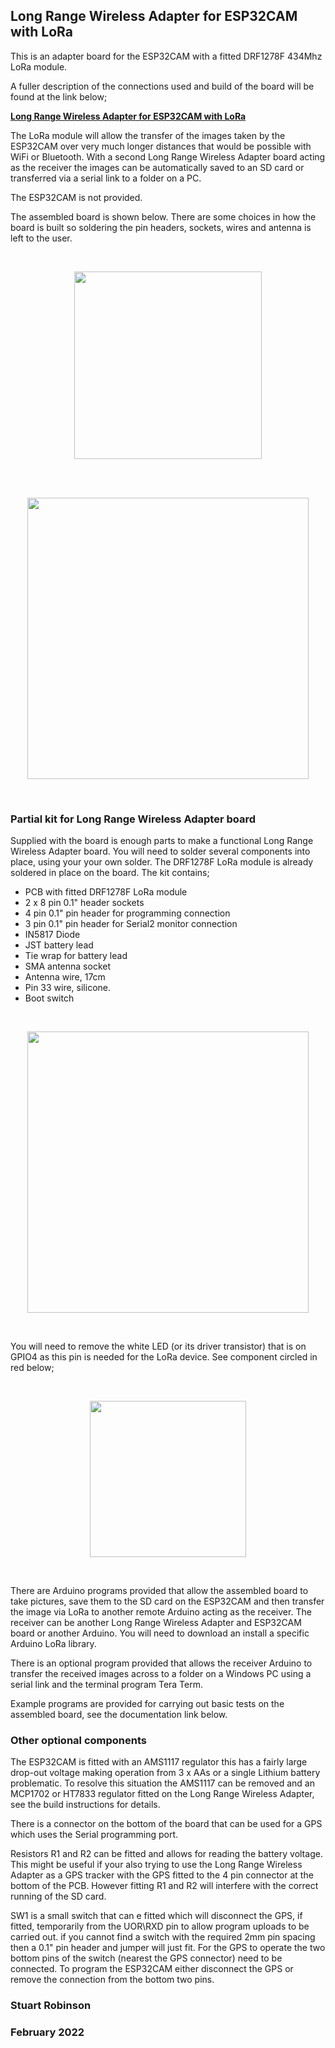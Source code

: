 ## Long Range Wireless Adapter for ESP32CAM with LoRa

This is an adapter board for the ESP32CAM with a fitted DRF1278F 434Mhz LoRa module.

A fuller description of the connections used and build of the board will be found at the link below;

**[Long Range Wireless Adapter for ESP32CAM with LoRa](https://stuartsprojects.github.io/2022/02/05/Long-Range-Wireless-Adapter-for-ESP32CAM.html)**

The LoRa module will allow the transfer of the images taken by the ESP32CAM over very much longer distances that would be possible with WiFi or Bluetooth. With a second Long Range Wireless Adapter board acting as the receiver the images can be automatically saved to an SD card or transferred via a serial link to a folder on a PC. 

The ESP32CAM is not provided.

The assembled board is shown below. There are some choices in how the board is built so soldering the pin headers, sockets, wires and antenna is left to the user. 

<br>
<p align="center">
  <img width="300"  src="/ESP32CAM_29.jpg">
</p>
<br>

<br>
<p align="center">
  <img width="450"  src="/ESP32CAM_28.jpg">
</p>
<br>

### Partial kit for Long Range Wireless Adapter board

Supplied with the board is enough parts to make a functional Long Range Wireless Adapter board. You will need to solder several components into place, using your your own solder. The DRF1278F LoRa module is already soldered in place on the board. The kit contains;

- PCB with fitted DRF1278F LoRa module
- 2 x 8 pin 0.1" header sockets
- 4 pin 0.1" pin header for programming connection
- 3 pin 0.1" pin header for Serial2 monitor connection
- IN5817 Diode
- JST battery lead
- Tie wrap for battery lead
- SMA antenna socket
- Antenna wire, 17cm
- Pin 33 wire, silicone.
- Boot switch


<br>
<p align="center">
  <img width="450"  src="/ESP32CAM_31.jpg">
</p>
<br>

You will need to remove the white LED (or its driver transistor) that is on GPIO4 as this pin is needed for the LoRa device. See component circled in red below;

<br>
<p align="center">
  <img width="250"  src="/ESP32CAM_GPIO4_Transistor.jpg">
</p>
<br>

There are Arduino programs provided that allow the assembled board to take pictures, save them to the SD card on the ESP32CAM and then transfer the image via LoRa to another remote Arduino acting as the receiver. The receiver can be another Long Range Wireless Adapter and ESP32CAM board or another Arduino. You will need to download an install a specific Arduino LoRa library.

There is an optional program provided that allows the receiver Arduino to transfer the received images across to a folder on a Windows PC using a serial link and the terminal program Tera Term.

Example programs are provided for carrying out basic tests on the assembled board, see the documentation link below. 

### Other optional components

The ESP32CAM is fitted with an AMS1117 regulator this has a fairly large drop-out voltage making operation from 3 x AAs or a single Lithium battery problematic. To resolve this situation the AMS1117 can be removed and an MCP1702 or HT7833 regulator fitted on the Long Range Wireless Adapter, see the build instructions for details.

There is a connector on the bottom of the board that can be used for a GPS which uses the Serial programming port.

Resistors R1 and R2 can be fitted and allows for reading the battery voltage. This might be useful if your also trying to use the Long Range Wireless Adapter as a GPS tracker with the GPS fitted to the 4 pin connector at the bottom of the PCB. However fitting R1 and R2 will interfere with the correct running of the SD card.

SW1 is a small switch that can e fitted which will disconnect the GPS, if fitted, temporarily from the UOR\RXD pin to allow program uploads to be carried out. if you cannot find a switch with the required 2mm pin spacing then a 0.1" pin header and jumper will just fit. For the GPS to operate the two bottom pins of the switch (nearest the GPS connector) need to be connected. To program the ESP32CAM either disconnect the GPS or remove the connection from the bottom two pins.  



### Stuart Robinson

### February 2022
